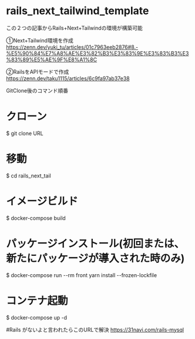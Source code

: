 # rails_next_tailwind_template

この２つの記事からRails+Next+Tailwindの環境が構築可能

①Next+Tailwind環境を作成
https://zenn.dev/yuki_tu/articles/01c7963eeb2876#8.-%E5%90%84%E7%A8%AE%E3%82%B3%E3%83%9E%E3%83%B3%E3%83%89%E5%AE%9F%E8%A1%8C

②RailsをAPIモードで作成
https://zenn.dev/taku1115/articles/6c9fa97ab37e38


GitClone後のコマンド順番
# クローン
$ git clone URL

# 移動
$ cd rails_next_tail

# イメージビルド
$ docker-compose build

# パッケージインストール(初回または、新たにパッケージが導入された時のみ)
$ docker-compose run --rm front yarn install --frozen-lockfile

# コンテナ起動
$ docker-compose up -d


#Rails がないよと言われたらこのURLで解決
https://31navi.com/rails-mysql
